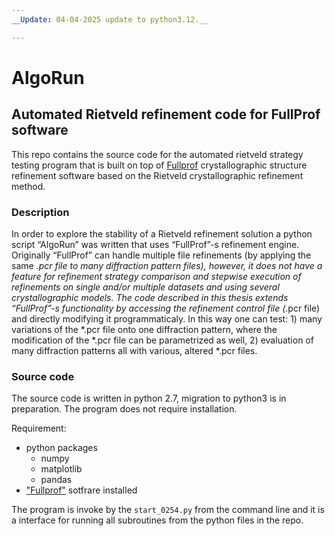 ```yaml
---
__Update: 04-04-2025 update to python3.12.__

---
```


# AlgoRun
## Automated Rietveld refinement code for FullProf software

This repo contains the source code for the automated rietveld strategy testing program that is built on top of [Fullprof](https://www.ill.eu/sites/fullprof/php/downloads.html) crystallographic structure refinement software based on the Rietveld crystallographic refinement method.


### Description

In order to explore the stability of a Rietveld refinement solution a python script “AlgoRun” was written that uses “FullProf”-s refinement engine. Originally “FullProf” can handle multiple file refinements (by applying the same *.pcr file to
many diffraction pattern files), however, it does not have a feature for refinement strategy comparison and stepwise execution of refinements on single and/or multiple datasets and using several crystallographic models. The code described in this thesis
extends “FullProf”-s functionality by accessing the refinement control file (*.pcr file) and directly modifying it programmaticaly. In this way one can test: 1) many variations of the *.pcr file onto one diffraction pattern, where the modification of the *.pcr file can be parametrized as well, 2) evaluation of many diffraction patterns all
with various, altered *.pcr files.

### Source code

The source code is written in python 2.7, migration to python3 is in preparation. 
The program does not require installation. 

Requirement:
- python packages
  - numpy 
  - matplotlib
  - pandas
- ["Fullprof"](https://www.ill.eu/sites/fullprof/php/downloads.html) sotfrare installed

The program is invoke by the `start_0254.py` from the command line and it is a interface for running all subroutines from the python files in the repo.

